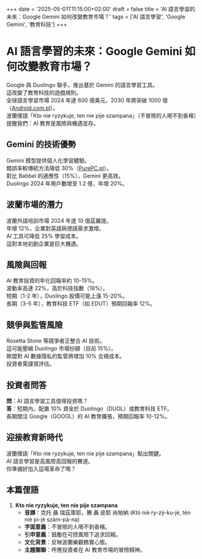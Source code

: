 +++
date = '2025-05-01T11:15:00+02:00'
draft = false
title = 'AI 語言學習的未來：Google Gemini 如何改變教育市場？'
tags = ['AI 語言學習', 'Google Gemini', '教育科技']
+++

# AI 語言學習的未來：Google Gemini 如何改變教育市場？

Google 與 Duolingo 聯手，推出基於 Gemini 的語言學習工具。  
這改變了教育科技的遊戲規則。  
全球語言學習市場 2024 年達 600 億美元，2030 年將突破 1000 億（[Android.com.pl](https://android.com.pl/tech/922691-nauka-jezykow-google-gemini-duolingo/)）。  
波蘭俚語「Kto nie ryzykuje, ten nie pije szampana」（不冒險的人喝不到香檳）提醒我們：AI 教育是風險與機遇並存。

## Gemini 的技術優勢

Gemini 模型提供個人化學習體驗。  
錯誤率較傳統方法降低 30%（[PurePC.pl](https://www.purepc.pl/google-labs-wprowadza-eksperymentalne-narzedzia-ai-do-nauki-jezykow-obcych-z-wykorzystaniem-modelu-gemini)）。  
對比 Babbel 的適應性（15%），Gemini 更高效。  
Duolingo 2024 年用戶數增至 1.2 億，年增 20%。

## 波蘭市場的潛力

波蘭外語培訓市場 2024 年達 10 億茲羅提。  
年增 12%，企業對英語與德語需求激增。  
AI 工具可降低 25% 學習成本。  
這對本地初創企業是巨大機遇。

## 風險與回報

AI 教育投資的年化回報率約 10-15%。  
波動率高達 22%，高於科技指數（18%）。  
短期（1-2 年），Duolingo 股價可能上漲 15-20%。  
長期（3-5 年），教育科技 ETF（如 EDUT）預期回報率 12%。

## 競爭與監管風險

Rosetta Stone 等競爭者正整合 AI 技術。  
這可能壓縮 Duolingo 市場份額（目前 15%）。  
歐盟對 AI 數據隱私的監管將增加 10% 合規成本。  
投資者需謹慎評估。

## 投資者問答

**問**：AI 語言學習工具值得投資嗎？  
**答**：短期內，配置 10% 資金於 Duolingo（DUOL）或教育科技 ETF。  
長期關注 Google（GOOGL）的 AI 教育擴張，預期回報率 10-12%。

## 迎接教育新時代

波蘭俚語「Kto nie ryzykuje, ten nie pije szampana」點出關鍵。  
AI 語言學習是高風險高回報的賽道。  
你準備好加入這場革命了嗎？

## 本篇俚語

1. **Kto nie ryzykuje, ten nie pije szampana**  
   - **音譯**：克托 聶 瑞茲庫耶，騰 聶 皮耶 尚帕納 (Ktò niè ry-zỳ-ku-jè, tèn niè pi-jè szàm-pà-na)  
   - **字面意義**：不冒險的人喝不到香檳。  
   - **引申意義**：鼓勵在可控風險下追求回報。  
   - **文化背景**：反映波蘭樂觀務實心態。  
   - **主題關聯**：呼應投資者在 AI 教育市場的冒險精神。

